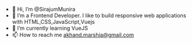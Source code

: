 - 👋 Hi, I’m @SirajumMunira
- 👀 I’m a Frontend Developer. I like to build responsive web applications with HTML,CSS,JavaScript,Vuejs
- 🌱 I’m currently learning VueJS
- 📫 How to reach me akhand.marshia@gmail.com

<!---
SirajumMunira/SirajumMunira is a ✨ special ✨ repository because its `README.md` (this file) appears on your GitHub profile.
You can click the Preview link to take a look at your changes.
--->

